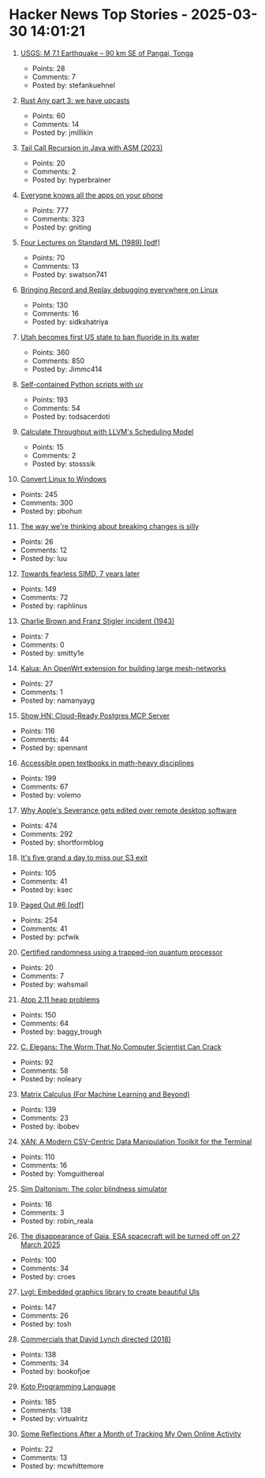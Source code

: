 # Hacker News Top Stories - 2025-03-30 14:01:21

1. [USGS: M 7.1 Earthquake – 90 km SE of Pangai, Tonga](https://earthquake.usgs.gov/earthquakes/eventpage/us7000pntq/executive)
   - Points: 28
   - Comments: 7
   - Posted by: stefankuehnel

2. [Rust Any part 3: we have upcasts](https://lucumr.pocoo.org/2025/3/27/any-upcast/)
   - Points: 60
   - Comments: 14
   - Posted by: jmillikin

3. [Tail Call Recursion in Java with ASM (2023)](https://unlinkedlist.org/2023/03/19/tail-call-recursion-in-java-with-asm/)
   - Points: 20
   - Comments: 2
   - Posted by: hyperbrainer

4. [Everyone knows all the apps on your phone](https://peabee.substack.com/p/everyone-knows-what-apps-you-use)
   - Points: 777
   - Comments: 323
   - Posted by: gniting

5. [Four Lectures on Standard ML (1989) [pdf]](https://www.cs.tufts.edu/~nr/cs257/archive/mads-tofte/four-lectures.pdf)
   - Points: 70
   - Comments: 13
   - Posted by: swatson741

6. [Bringing Record and Replay debugging everywhere on Linux](https://github.com/sidkshatriya/me/blob/master/008-rr-everywhere.md)
   - Points: 130
   - Comments: 16
   - Posted by: sidkshatriya

7. [Utah becomes first US state to ban fluoride in its water](https://www.bbc.com/news/articles/c4gmggp2y99o)
   - Points: 360
   - Comments: 850
   - Posted by: Jimmc414

8. [Self-contained Python scripts with uv](http://blog.dusktreader.dev/2025/03/29/self-contained-python-scripts-with-uv/)
   - Points: 193
   - Comments: 54
   - Posted by: todsacerdoti

9. [Calculate Throughput with LLVM's Scheduling Model](https://myhsu.xyz/llvm-sched-interval-throughput/)
   - Points: 15
   - Comments: 2
   - Posted by: stosssik

10. [Convert Linux to Windows](https://philipbohun.com/blog/0007.html)
   - Points: 245
   - Comments: 300
   - Posted by: pbohun

11. [The way we're thinking about breaking changes is silly](https://welltypedwitch.bearblog.dev/the-way-were-thinking-about-breaking-changes-is-really-silly/)
   - Points: 26
   - Comments: 12
   - Posted by: luu

12. [Towards fearless SIMD, 7 years later](https://linebender.org/blog/towards-fearless-simd/)
   - Points: 149
   - Comments: 72
   - Posted by: raphlinus

13. [Charlie Brown and Franz Stigler incident (1943)](https://en.wikipedia.org/wiki/Charlie_Brown_and_Franz_Stigler_incident)
   - Points: 7
   - Comments: 0
   - Posted by: smitty1e

14. [Kalua: An OpenWrt extension for building large mesh-networks](https://github.com/bittorf/kalua)
   - Points: 27
   - Comments: 1
   - Posted by: namanyayg

15. [Show HN: Cloud-Ready Postgres MCP Server](https://github.com/stuzero/pg-mcp)
   - Points: 116
   - Comments: 44
   - Posted by: spennant

16. [Accessible open textbooks in math-heavy disciplines](https://richardzach.org/2025/03/accessible-open-textbooks-in-math-heavy-disciplines/)
   - Points: 199
   - Comments: 67
   - Posted by: volemo

17. [Why Apple's Severance gets edited over remote desktop software](https://tedium.co/2025/03/29/severance-apple-remote-editing-weirdness/)
   - Points: 474
   - Comments: 292
   - Posted by: shortformblog

18. [It's five grand a day to miss our S3 exit](https://world.hey.com/dhh/it-s-five-grand-a-day-to-miss-our-s3-exit-b8293563)
   - Points: 105
   - Comments: 41
   - Posted by: ksec

19. [Paged Out #6 [pdf]](https://pagedout.institute/download/PagedOut_006.pdf)
   - Points: 254
   - Comments: 41
   - Posted by: pcfwik

20. [Certified randomness using a trapped-ion quantum processor](https://www.nature.com/articles/s41586-025-08737-1)
   - Points: 20
   - Comments: 7
   - Posted by: wahsmail

21. [Atop 2.11 heap problems](https://openwall.com/lists/oss-security/2025/03/29/1)
   - Points: 150
   - Comments: 64
   - Posted by: baggy_trough

22. [C. Elegans: The Worm That No Computer Scientist Can Crack](https://www.wired.com/story/openworm-worm-simulator-biology-code/)
   - Points: 92
   - Comments: 58
   - Posted by: noleary

23. [Matrix Calculus (For Machine Learning and Beyond)](https://arxiv.org/abs/2501.14787)
   - Points: 139
   - Comments: 23
   - Posted by: ibobev

24. [XAN: A Modern CSV-Centric Data Manipulation Toolkit for the Terminal](https://github.com/medialab/xan)
   - Points: 110
   - Comments: 16
   - Posted by: Yomguithereal

25. [Sim Daltonism: The color blindness simulator](https://michelf.ca/projects/sim-daltonism/)
   - Points: 16
   - Comments: 3
   - Posted by: robin_reala

26. [The disappearance of Gaia, ESA spacecraft will be turned off on 27 March 2025](https://www.cosmos.esa.int/web/gaia/news)
   - Points: 100
   - Comments: 34
   - Posted by: croes

27. [Lvgl: Embedded graphics library to create beautiful UIs](https://github.com/lvgl/lvgl)
   - Points: 147
   - Comments: 26
   - Posted by: tosh

28. [Commercials that David Lynch directed (2018)](https://www.openculture.com/2018/07/watch-commercials-david-lynch-directed-big-30-minute-compilation.html)
   - Points: 138
   - Comments: 34
   - Posted by: bookofjoe

29. [Koto Programming Language](https://koto.dev/)
   - Points: 185
   - Comments: 138
   - Posted by: virtualritz

30. [Some Reflections After a Month of Tracking My Own Online Activity](https://mcwhittemore.com/posts/page-activity-report-2025-03-20.html)
   - Points: 22
   - Comments: 13
   - Posted by: mcwhittemore

